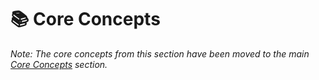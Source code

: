 # 📚 Core Concepts

*Note: The core concepts from this section have been moved to the main [Core Concepts](../../concepts/index.md) section.*

